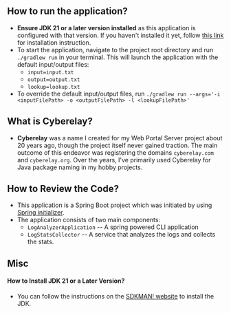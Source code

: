 ## How to run the application?
- **Ensure JDK 21 or a later version installed** as this application is configured with that version. If you haven't 
  installed it yet, follow [this link](#how-to-install-jdk-21-or-a-later-version) for installation instruction.
- To start the application, navigate to the project root directory and run `./gradlew run` in your terminal.
  This will launch the application with the default input/output files:
  - `input=input.txt`
  - `output=output.txt`
  - `lookup=lookup.txt`
- To override the default input/output files, run `./gradlew run --args='-i <inputFilePath> -o <outputFilePath> -l <lookupFilePath>'`

## What is Cyberelay?
- **Cyberelay** was a name I created for my Web Portal Server project about 20 years ago, though the project
  itself never gained traction. The main outcome of this endeavor was registering the domains `cyberelay.com` and
  `cyberelay.org`. Over the years, I've primarily used Cyberelay for Java package naming in my hobby projects.

## How to Review the Code?
- This application is a Spring Boot project which was initiated by using [Spring initializer](https://start.spring.io/).
- The application consists of two main components:
  - `LogAnalyzerApplication` -- A spring powered CLI application
  - `LogStatsCollector` -- A service that analyzes the logs and collects the stats.

## Misc

#### How to Install JDK 21 or a Later Version?
- You can follow the instructions on the [SDKMAN! website](https://sdkman.io/) to install the JDK.
